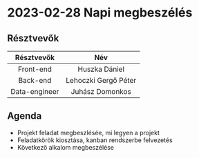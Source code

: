 2023-02-28  Napi megbeszélés
==========================

Résztvevők
--------------------------

| Résztvevők | Név | 
| :---: | :---: |
| Front-end | Huszka Dániel |
| Back-end  | Lehoczki Gergő Péter |
| Data-engineer | Juhász Domonkos |


Agenda
------------------
 - Projekt feladat megbeszlésée, mi legyen a projekt
 - Feladatkörök kiosztása, kanban rendszerbe felvezetés
 - Következő alkalom megbeszélése

 